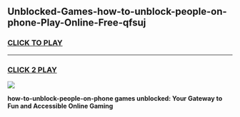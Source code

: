 
## Unblocked-Games-how-to-unblock-people-on-phone-Play-Online-Free-qfsuj
<h3>
<a href="https://premium76.site?title=how-to-unblock-people-on-phone&ref=26A">CLICK TO PLAY</a></h3>
<hr>

<h3>
<a href="https://premium76.site?title=how-to-unblock-people-on-phone&ref=26A">CLICK 2 PLAY</a>
  
</h3>

<a href="https://premium76.site?title=how-to-unblock-people-on-phone&ref=26A"><img src="https://clearcache.store/games.png"></a>


**how-to-unblock-people-on-phone games unblocked: Your Gateway to Fun and Accessible Online Gaming**
